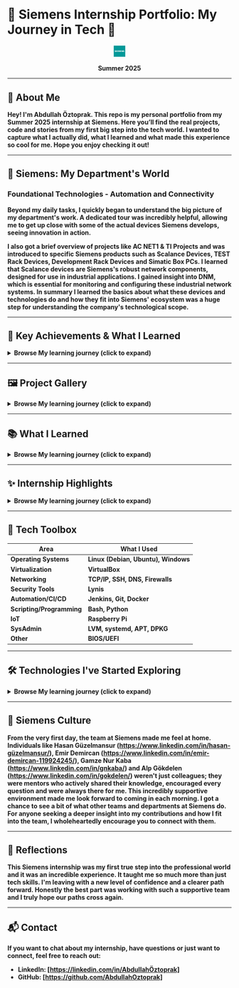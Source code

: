 
# 🎨 Siemens Internship Portfolio: My Journey in Tech 🚀

<p align="center">
  <img src="/experience/siemens_intern_banner.jpg" alt="Siemens Internship Banner" width="05%"/>
</p>

<p align="center">
  <b>Summer 2025
</p>

---

## 👋 About Me

Hey! I'm Abdullah Öztoprak. This repo is my personal portfolio from my Summer 2025 internship at Siemens. Here you’ll find the real projects, code and stories from my first big step into the tech world. I wanted to capture what I actually did, what I learned and what made this experience so cool for me. Hope you enjoy checking it out!

---

## 🚀 Siemens: My Department's World
### Foundational Technologies - Automation and Connectivity
Beyond my daily tasks, I quickly began to understand the big picture of my department's work. A dedicated tour was incredibly helpful, allowing me to get up close with some of the actual devices Siemens develops, seeing innovation in action. 

I also got a brief overview of projects like AC NET1 & TI Projects and was introduced to specific Siemens products such as Scalance Devices, TEST Rack Devices, Development Rack Devices and Simatic Box PCs. 
I learned that Scalance devices are Siemens's robust network components, designed for use in industrial applications.
I gained insight into DNM, which is essential for monitoring and configuring these industrial network systems. 
In summary I learned the basics about what these devices and technologies do and how they fit into Siemens' ecosystem was a huge step for understanding the company's technological scope.

---

## 🚀 Key Achievements & What I Learned
<details>
<summary><b>Browse My learning journey (click to expand)</b></summary>

Here are some of the key projects and responsibilities from my internship, focusing on what I built and the valuable lessons I took away from each experience.

*   **Learning Software Automation:**
    I designed and implemented simple Jenkins pipelines from scratch. This significantly sped up our software deployments and reduced manual effort. Through this, I gained understanding of how to create efficient and automated development workflows and general knowledge about CI/CD Pipelines.

*   **Understanding System Security Importance:**
    Cybersecurity: Got my first real taste of Cybersecurity. Ran vulnerability scans and helped secure Linux systems, especially SSH. This experience truly highlighted the importance of a comprehensive security approach, like the one Siemens employs [https://sfera.siemens.com/#/current/policies]. It was good to see how crucial security really is.

*   **Setting up Virtual Environments:**
    I set up and managed virtual environments using VirtualBox and Debian VMs. I also began to understand the concepts behind storage solutions like LVM and RAID and configured simple network setups. This project helped me grasp the fundamentals of building robust and resilient system infrastructures.

*   **Developing an LLM Powered Q&A System:**
    I developed a Question-Answering system based on Large Language Models (LLMs), utilizing Retrieval Augmented Generation (RAG) and a Gradio web interface. This system allowed for intelligent data retrieval from our internship resources. This project was a deep dive into advanced AI techniques and how to apply them practically into the real world.

*   **Bringing IoT Prototypes to Life:**
    I successfully set up and deployed IoT sensor prototypes on Raspberry Pi. This taught me the practical aspects of connected devices and their real world applications.

*   **Gaining Experience in IT workflow:**
    I contributed to daily IT operations by performing corporate PC setups, deploying essential software and configuring systems. This experience gave me a solid understanding of efficient IT workflow management and how to support a smooth operational environment.

</details>

---

## 🖼️ Project Gallery

<details>
<summary><b>Browse My learning journey (click to expand)</b></summary>

**Featured Project:**

- [Siemens Internship Q&A LLM](https://code.siemens.com/abdullah.oztoprak/llm-case.git): An interactive Q&A system for Siemens internship experience, powered by Retrieval-Augmented Generation (RAG) and Large Language Models (LLM).

</details>

---

## 📚 What I Learned

<details>   
<summary><b>Browse My learning journey (click to expand)</b></summary>

-   **🔒 Cybersecurity:** Got my first experience in **Cybersecurity**. Ran vulnerability scans and helped secure Linux systems, specifically learning how to configure SSH connections. It was great to see how crucial security really is.

-   **🌐 Networking:** Began to grasp **Networking** fundamentals. Hooked up VMs and saw firsthand how a big company keeps its network connected and secure. Still lots to learn, but the basics clicked.

-   **🖥️ Infrastructure:** Step into **Infrastructure**. Set up Debian VMs, experimented with LVM/RAID, and got a feel for building and recovering systems using VirtualBox. It felt like solving puzzles.

-   **🔁 Automation:** Got introduced to **Automation**. Built initial Jenkins pipelines and saw how Git and Docker make deployments much smoother. It really showed me the power of efficient workflows.

-   **🐧 Linux:** Started learning **Linux**. Beyond basic commands, I learned about package management (APT/DPKG), user management and began to understand the Linux boot process. I also got to apply some initial system hardening techniques to make these environments more robust.

-   **📡 IoT:** Had experience with **IoT**. Set up Raspberry Pi's as smart sensors and got them talking on the network. It was exciting to see connected devices in action.

-   **🛠️ Advanced IT:** Explored deeper IT layers. Dug into BIOS/UEFI and systemd, getting a sense of how core system components work. Also got to help set up actual company PCs and software.

-   **⚠️ Risk Management:** Learned about **Risk Management** from a practical side. Started spotting security issues in reports and understood the importance of documenting fixes for long term safety.

</details>

---


## ✨ Internship Highlights

<details>
<summary><b>Browse My learning journey (click to expand)</b></summary>

**IT & Infrastructure:**
- Set up Debian VMs with VirtualBox, got networks working, managed LVM/RAID and did some real PC setup for the team.

**Linux Admin:**
- Learned the basics, figured out the boot process, package management and got into the weeds with BIOS/UEFI and systemd.

**CI/CD & Automation:**
- Built Jenkins Master-Agent setups, made simple pipelines, connected Git and used Docker for testing.

**Cybersecurity:**
- Ran Lynis scans, read the reports and locked down Linux systems (especially SSH and protocols).

**IoT & Virtualization:**
- Set up Raspberry Pis, got them on the network, enabled secure remote access and even virtualized Pi OS for testing.

**AI/ML:**
- Helped build an LLM based QA system (RAG architecture) with a Gradio web UI, focusing on code quality and best practices.

</details>

---

## 🧰 Tech Toolbox

| Area                  | What I Used                                        |
|-----------------------|----------------------------------------------------|
| Operating Systems     | Linux (Debian, Ubuntu), Windows                    |
| Virtualization        | VirtualBox                                         |
| Networking            | TCP/IP, SSH, DNS, Firewalls                        |
| Security Tools        | Lynis                                              |
| Automation/CI/CD      | Jenkins, Git, Docker                               |
| Scripting/Programming | Bash, Python                                       | 
| IoT                   | Raspberry Pi                                       |
| SysAdmin              | LVM, systemd, APT, DPKG                            |
| Other                 | BIOS/UEFI                                          |

---

## 🛠️ Technologies I've Started Exploring

<details>
<summary><b>Browse My learning journey (click to expand)</b></summary>

This section highlights the tools and technologies I've had the opportunity to experience with and begin understanding during my internship. It's been a fast-paced learning curve and I'm excited about what I've learned so far.

**Operating Systems:** I've begun to navigate and manage different environments, getting comfortable with **Linux (Debian, Ubuntu)** and also working with **Windows**, understanding how they operate in a professional setting.

**Virtualization:** I've gotten hands on with setting up and managing virtual machines using **VirtualBox**, learning how to create isolated spaces for testing and development.

**Networking:** I've started grasping the fundamentals of network communication, including **TCP/IP, SSH, DNS** and **Firewalls**, seeing how they connect everything and keep it secure.

**Security Tools:** I've had the chance to use **Lynis** for initial vulnerability assessments and network analysis, understanding how to spot and address security concerns.

**Automation/CI/CD:** I've been introduced to the world of automation, getting a first look at setting up **Jenkins** pipelines, managing code with **Git** and using **Docker** to streamline deployments.

**Scripting/Programming:** I've started writing basic scripts and programs using **Python**, applying them to automate small tasks and gain practical problem solving experience.

**IoT:** I've had the chance to set up and explore basic IoT solutions, working with **Raspberry Pi**.

**SysAdmin:** I've been exposed to core system administration tasks, gaining practical experience with managing storage using **LVM**, overseeing services with **systemd** and handling software packages via **APT** and **DPKG**.

**System Fundamentals:** I've begun to understand foundational system components like **BIOS/UEFI**, realizing their importance for effective system interaction and troubleshooting.

</details>


---

## 🤝 Siemens Culture

From the very first day, the team at Siemens made me feel at home. Individuals like Hasan Güzelmansur (https://www.linkedin.com/in/hasan-güzelmansur/), Emir Demircan (https://www.linkedin.com/in/emir-demircan-119924245/), Gamze Nur Kaba (https://www.linkedin.com/in/gnkaba/) and Alp Gökdelen (https://www.linkedin.com/in/gokdelen/) weren't just colleagues; they were mentors who actively shared their knowledge, encouraged every question and were always there for me. This incredibly supportive environment made me look forward to coming in each morning. I got a chance to see a bit of what other teams and departments at Siemens do. For anyone seeking a deeper insight into my contributions and how I fit into the team, I wholeheartedly encourage you to connect with them.

---

## 💬 Reflections

This Siemens internship was my first true step into the professional world and it was an incredible experience. It taught me so much more than just tech skills. I'm leaving with a new level of confidence and a clearer path forward. Honestly the best part was working with such a supportive team and I truly hope our paths cross again.

---

## 📬 Contact

If you want to chat about my internship, have questions or just want to connect, feel free to reach out:

- **LinkedIn:** [https://linkedin.com/in/AbdullahÖztoprak]
- **GitHub:** [https://github.com/AbdullahOztoprak]
